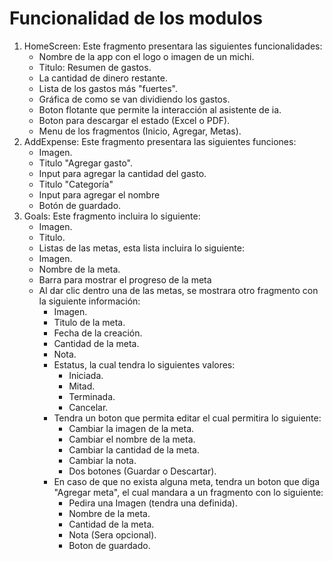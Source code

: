 # Funcionalidad de los modulos

1. HomeScreen:
   Este fragmento presentara las siguientes funcionalidades:
   - Nombre de la app con el logo o imagen de un michi.
   - Titulo: Resumen de gastos.
   - La cantidad de dinero restante.
   - Lista de los gastos más "fuertes".
   - Gráfica de como se van dividiendo los gastos.
   - Boton flotante que permite la interacción al asistente de ia.
   - Boton para descargar el estado (Excel o PDF).
   - Menu de los fragmentos (Inicio, Agregar, Metas).
2. AddExpense:
   Este fragmento presentara las siguientes funciones:
   - Imagen.
   - Titulo "Agregar gasto".
   - Input para agregar la cantidad del gasto.
   - Titulo "Categoría"
   - Input para agregar el nombre
   - Botón de guardado.
3. Goals:
   Este fragmento incluira lo siguiente:
   - Imagen.
   - Titulo.
   - Listas de las metas, esta lista incluira lo siguiente:
   - Imagen.
   - Nombre de la meta.
   - Barra para mostrar el progreso de la meta
   - Al dar clic dentro una de las metas, se mostrara otro fragmento con la siguiente información:
     - Imagen.
     - Titulo de la meta.
     - Fecha de la creación.
     - Cantidad de la meta.
     - Nota.
     - Estatus, la cual tendra lo siguientes valores:
       - Iniciada.
       - Mitad.
       - Terminada.
       - Cancelar.
     - Tendra un boton que permita editar el cual permitira lo siguiente:
       - Cambiar la imagen de la meta.
       - Cambiar el nombre de la meta.
       - Cambiar la cantidad de la meta.
       - Cambiar la nota.
       - Dos botones (Guardar o Descartar).
     - En caso de que no exista alguna meta, tendra un boton que diga "Agregar meta", el cual mandara a un fragmento con lo siguiente:
       - Pedira una Imagen (tendra una definida).
       - Nombre de la meta.
       - Cantidad de la meta.
       - Nota (Sera opcional).
       - Boton de guardado.
